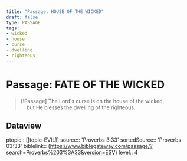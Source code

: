 ```yaml
---
title: "Passage: HOUSE OF THE WICKED"
draft: false
type: PASSAGE
tags:
- wicked
- house
- curse
- dwelling
- righteous
---
```


# Passage: FATE OF THE WICKED
> [!Passage]
> The Lord's curse is on the house of the wicked,  
    but He blesses the dwelling of the righteous.

## Dataview
ptopic:: [[topic-EVIL]]
source:: 'Proverbs 3:33'
sortedSource:: 'Proverbs 03:33'
biblelink:: (https://www.biblegateway.com/passage/?search=Proverbs%203%3A33&version=ESV)
level:: 4
